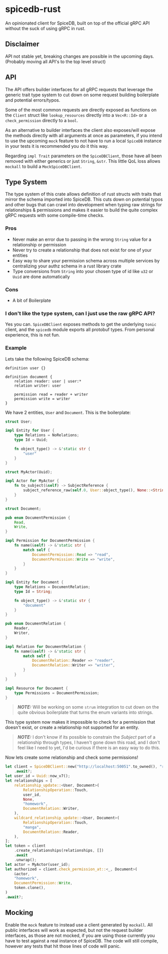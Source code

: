 # spicedb-rust

An opinionated client for SpiceDB, built on top of the official gRPC API without the suck of using gRPC in rust.

## Disclaimer
API not stable yet, breaking changes are possible in the upcoming days.
(Probably moving all API's to the top level struct)


## API
The API offers builder interfaces for all gRPC requests that leverage the generic trait type system to 
cut down on some request building boilerplate and potential errors/typos.

Some of the most common requests are directly exposed as functions on the `Client` struct like `lookup_resources` directly into a `Vec<R::Id>` or a `check_permission` directly to a `bool`.

As an alternative to builder interfaces the client also exposes/will expose the methods directly with all arguments at once as parameters, if you intend to use the upcoming `mock` feature to not have to run a local `SpiceDB` instance in your tests it is recommended you do it this way.

Regarding `impl Trait` parameters on the `SpiceDBClient`, those have all been removed with either generics or just `String`, `&str`. This little QoL loss allows `mockall` to build a `MockSpiceDBClient`.

## Type System
The type system of this crate allows definition of rust structs with traits that mirror the schema imported into SpiceDB. This cuts down on potential typos and other bugs that can crawl into development when typing raw strings for relationships & permissions and makes it easier to build the quite complex gRPC requests with some compile-time checks.

### Pros
- Never make an error due to passing in the wrong `String` value for a relationship or permission
- Never try to create a relationship that does not exist for one of your entities
- Easy way to share your permission schema across multiple services by centralizing your authz schema in a rust library crate
- Type conversions from `String` into your chosen type of id like `u32` or `Uuid` are done automatically

### Cons
- A bit of Boilerplate

### I don't like the type system, can I just use the raw gRPC API?
Yes you can. `SpiceDBClient` exposes methods to get the underlying `tonic` client, and the `spicedb` module exports all protobuf types. From personal experience, this is not fun.

### Example
Lets take the following SpiceDB schema:
```zed
definition user {}

definition document {
    relation reader: user | user:*
    relation writer: user
    
    permission read = reader + writer
    permission write = writer
}
```
We have 2 entities, `User` and `Document`. This is the boilerplate:

```rust
struct User;

impl Entity for User {
    type Relations = NoRelations;
    type Id = Uuid;

    fn object_type() -> &'static str {
        "user"
    }
}

struct MyActor(Uuid);

impl Actor for MyActor {
    fn to_subject(&self) -> SubjectReference {
        subject_reference_raw(self.0, User::object_type(), None::<String>)
    }
}

struct Document;

pub enum DocumentPermission {
    Read,
    Write,
}

impl Permission for DocumentPermission {
    fn name(&self) -> &'static str {
        match self {
            DocumentPermission::Read => "read",
            DocumentPermission::Write => "write",
        }
    }
}

impl Entity for Document {
    type Relations = DocumentRelation;
    type Id = String;

    fn object_type() -> &'static str {
        "document"
    }
}

pub enum DocumentRelation {
    Reader,
    Writer,
}

impl Relation for DocumentRelation {
    fn name(&self) -> &'static str {
        match self {
            DocumentRelation::Reader => "reader",
            DocumentRelation::Writer => "writer",
        }
    }
}

impl Resource for Document {
    type Permissions = DocumentPermission;
}

```
> **_NOTE:_** Will be working on some `strum` integration to cut down on the quite obvious boilerplate that turns the enum variants into strings.

This type system now makes it impossible to check for a permission that doesn't exist, or create a relationship not supported for an entity. 

> **_NOTE:_** I don't know if its possible to constrain the *Subject* part of a relationship through types, I haven't gone down this road, and I don't feel like I need to yet, I'd be curious if there is an easy way to do this.

Now lets create some relationship and check some permissions!
```rust
let client = SpiceDBClient::new("http://localhost:50051".to_owned(), "randomkey")
    .await?;
let user_id = Uuid::now_v7();
let relationships = [
    relationship_update::<User, Document>(
        RelationshipOperation::Touch,
        user_id,
        None,
        "homework",
        DocumentRelation::Writer,
    ),
    wildcard_relationship_update::<User, Document>(
        RelationshipOperation::Touch,
        "manga",
        DocumentRelation::Reader,
    ),
];
let token = client
    .create_relationships(relationships, [])
    .await
    .unwrap();
let actor = MyActor(user_id);
let authorized = client.check_permission_at::<_, Document>(
    &actor,
    "homework",
    DocumentPermission::Write,
    token.clone(),
)
.await?;
```

## Mocking
Enable the `mock` feature to instead use a client generated by `mockall`.
All public interfaces will work as expected, but not the request builder interfaces, as those are not mocked, if you are using those currently you have to test against a real instance of SpiceDB. 
The code will still compile, however any tests that hit those lines of code will panic.
